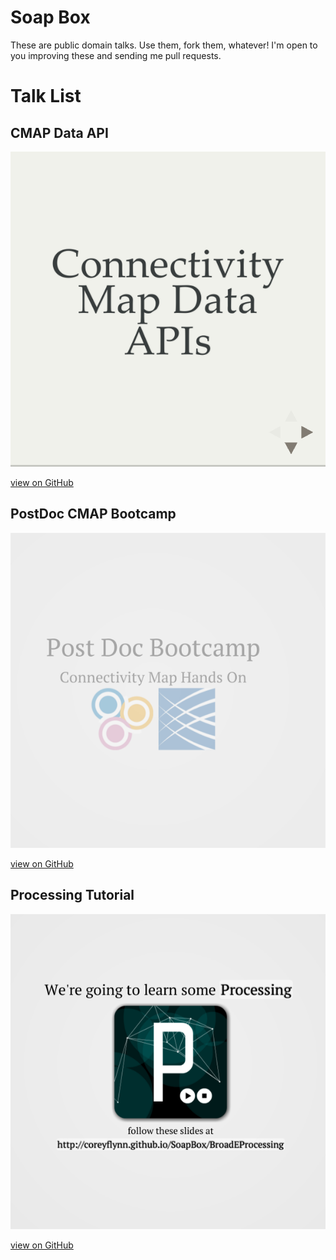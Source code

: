 # Soap Box
These are public domain talks.  Use them, fork them, whatever!  I'm open to you improving these and sending me pull requests.  

# Talk List
## CMAP Data API 
[![Broad Processing](screenshots/DataApi.png)](http://coreyflynn.github.io/SoapBox/DataAPI.png)

[view on GitHub](https://github.com/coreyflynn/SoapBox/tree/gh-pages/DataAPI)

## PostDoc CMAP Bootcamp
[![Post Doc Bootcamp](screenshots/PDBootcampCMap.png)](http://coreyflynn.github.io/SoapBox/PDBootcampCMap)

[view on GitHub](https://github.com/coreyflynn/SoapBox/tree/gh-pages/PDBootcampCMap)

## Processing Tutorial 
[![Broad Processing](screenshots/BroadEProcessing.png)](http://coreyflynn.github.io/SoapBox/BroadEProcessing/#/splash)

[view on GitHub](https://github.com/coreyflynn/SoapBox/tree/gh-pages/BroadEProcessing)
